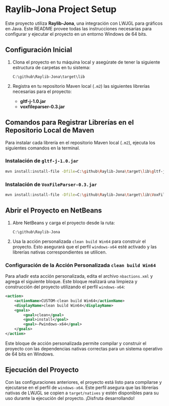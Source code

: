 
# Raylib-Jona Project Setup

Este proyecto utiliza **Raylib-Jona**, una integración con LWJGL para gráficos en Java. Este README provee todas las instrucciones necesarias para configurar y ejecutar el proyecto en un entorno Windows de 64 bits.

## Configuración Inicial

1. Clona el proyecto en tu máquina local y asegúrate de tener la siguiente estructura de carpetas en tu sistema:

   ```
   C:\github\Raylib-Jona\target\lib
   ```

2. Registra en tu repositorio Maven local (`.m2`) las siguientes librerías necesarias para el proyecto:

   - **gltf-j-1.0.jar**
   - **voxfileparser-0.3.jar**

## Comandos para Registrar Librerías en el Repositorio Local de Maven

Para instalar cada librería en el repositorio Maven local (`.m2`), ejecuta los siguientes comandos en la terminal.

### Instalación de `gltf-j-1.0.jar`

```bash
mvn install:install-file -Dfile=C:\github\Raylib-Jona\target\lib\gltf-j.jar -DgroupId=com.jofrantoba -DartifactId=gltf-j -Dversion=1.0 -Dpackaging=jar
```

### Instalación de `VoxFileParser-0.3.jar`

```bash
mvn install:install-file -Dfile=C:\github\Raylib-Jona\target\lib\VoxFileParser-0.3.jar -DgroupId=com.jofrantoba -DartifactId=voxfileparser -Dversion=0.3 -Dpackaging=jar
```

## Abrir el Proyecto en NetBeans

1. Abre NetBeans y carga el proyecto desde la ruta:

   ```
   C:\github\Raylib-Jona
   ```

2. Usa la acción personalizada `clean build Win64` para construir el proyecto. Esto asegurará que el perfil `windows-x64` esté activado y las librerías nativas correspondientes se utilicen.

### Configuración de la Acción Personalizada `clean build Win64`

Para añadir esta acción personalizada, edita el archivo `nbactions.xml` y agrega el siguiente bloque. Este bloque realizará una limpieza y construcción del proyecto utilizando el perfil `windows-x64`:

```xml
<action>
    <actionName>CUSTOM-clean build Win64</actionName>
    <displayName>clean build Win64</displayName>
    <goals>
        <goal>clean</goal>
        <goal>install</goal>
        <goal>-Pwindows-x64</goal>
    </goals>
</action>
```

Este bloque de acción personalizada permite compilar y construir el proyecto con las dependencias nativas correctas para un sistema operativo de 64 bits en Windows.

## Ejecución del Proyecto

Con las configuraciones anteriores, el proyecto está listo para compilarse y ejecutarse en el perfil de `windows-x64`. Este perfil asegura que las librerías nativas de LWJGL se copien a `target/natives` y estén disponibles para su uso durante la ejecución del proyecto. ¡Disfruta desarrollando!
